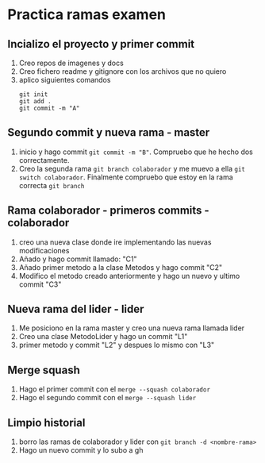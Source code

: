 # Practica ramas examen
## Incializo el proyecto y primer commit
1. Creo repos de imagenes y docs
2. Creo fichero readme y gitignore con los archivos que no quiero
3. aplico siguientes comandos
    ````
   git init
   git add .
   git commit -m "A"
    ````
## Segundo commit y nueva rama - **master**
1. inicio y hago commit `git commit -m "B"`. Compruebo que he 
hecho dos correctamente.
2. Creo la segunda rama `git branch colaborador` y
me muevo a ella `git switch colaborador`. Finalmente 
compruebo que estoy en la rama correcta `git branch`

## Rama colaborador - primeros commits -  **colaborador**
1. creo una nueva clase donde ire implementando las nuevas modificaciones
2. Añado y hago commit llamado: "C1"
3. Añado primer metodo a la clase Metodos y hago commit "C2"
4. Modifico el metodo creado anteriormente y hago un nuevo y ultimo 
commit "C3"

## Nueva rama del lider - **lider**
1. Me posiciono en la rama master y creo una nueva rama llamada lider
2. Creo una clase MetodoLider y hago un commit "L1"
3. primer metodo y commit "L2" y despues lo mismo con "L3"
   
## Merge squash
1. Hago el primer commit con el `merge --squash colaborador`
2. Hago el segundo commit con el `merge --squash lider`

## Limpio historial
1. borro las ramas de colaborador y lider con `git branch -d <nombre-rama>`
2. Hago un nuevo commit y lo subo a gh